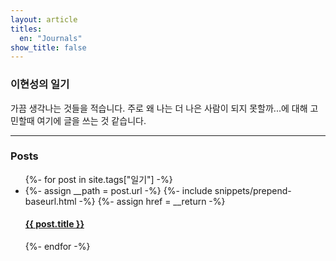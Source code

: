 ```yaml
---
layout: article
titles:
  en: "Journals"
show_title: false
---
```


### 이현성의 일기


가끔 생각나는 것들을 적습니다. 주로 왜 나는 더 나은 사람이 되지 못할까...에 대해 고민할때 여기에 글을 쓰는 것 같습니다.


-----


### Posts
<div class="post-list">
  <ul>
    {%- for post in site.tags["일기"] -%}
    <li>
      {%- assign __path = post.url -%}
      {%- include snippets/prepend-baseurl.html -%}
      {%- assign href = __return -%}
      <div>
        <h4><a href="{{ href }}">{{ post.title }}</a></h4>
      </div>
    </li>
    {%- endfor -%}
  </ul>
</div>



<script>
  {%- include scripts/home.js -%}
</script>

